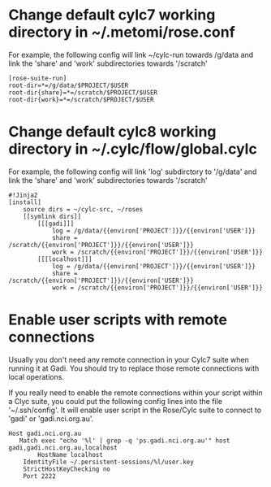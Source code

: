 # Change default cylc7 working directory in  ~/.metomi/rose.conf

For example, the following config will link ~/cylc-run towards /g/data and link the 'share' and 'work' subdirectories towards '/scratch'

```
[rose-suite-run]
root-dir=*=/g/data/$PROJECT/$USER
root-dir{share}=*=/scratch/$PROJECT/$USER
root-dir{work}=*=/scratch/$PROJECT/$USER
```
# Change default cylc8 working directory in ~/.cylc/flow/global.cylc

For example, the following config will link 'log' subdirctory to '/g/data' and link the 'share' and 'work' subdirectories towards '/scratch'

```
#!Jinja2
[install]
    source dirs = ~/cylc-src, ~/roses
    [[symlink dirs]]
        [[[gadi]]]
            log = /g/data/{{environ['PROJECT']}}/{{environ['USER']}}
            share = /scratch/{{environ['PROJECT']}}/{{environ['USER']}}
            work = /scratch/{{environ['PROJECT']}}/{{environ['USER']}}
        [[[localhost]]]
            log = /g/data/{{environ['PROJECT']}}/{{environ['USER']}}
            share = /scratch/{{environ['PROJECT']}}/{{environ['USER']}}
            work = /scratch/{{environ['PROJECT']}}/{{environ['USER']}}
```

# Enable user scripts with remote connections

Usually you don't need any remote connection in your Cylc7 suite when running it at Gadi. You should try to replace those remote connections with local operations. 

If you really need to enable the remote connections within your script within a Clyc suite, you could put the following config lines into the file '~/.ssh/config'. It will enable user script in the Rose/Cylc suite to connect to 'gadi' or 'gadi.nci.org.au'.
```
Host gadi.nci.org.au
   Match exec "echo '%l' | grep -q 'ps.gadi.nci.org.au'" host gadi,gadi.nci.org.au,localhost
        HostName localhost
	IdentityFile ~/.persistent-sessions/%l/user.key
	StrictHostKeyChecking no
	Port 2222
```
